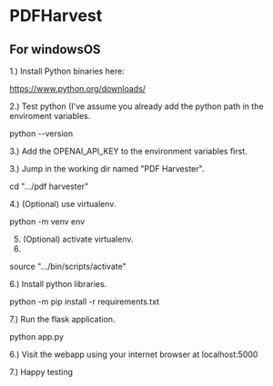# PDFHarvest

## For windowsOS

1.) Install Python binaries here:

https://www.python.org/downloads/

2.) Test python (I've assume you already add the python path in the enviroment variables.

python --version

3.) Add the OPENAI_API_KEY to the environment variables first.

3.) Jump in the working dir named "PDF Harvester".

cd ".../pdf harvester"

4.) (Optional) use virtualenv.

python -m venv env

5. (Optional) activate virtualenv.
6. 
source ".../bin/scripts/activate"

6.) Install python libraries.

python -m pip install -r requirements.txt

7.) Run the flask application.

python app.py


6.) Visit the webapp using your internet browser at localhost:5000

7.) Happy testing
